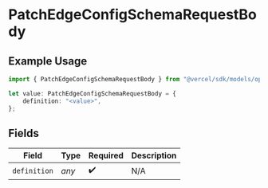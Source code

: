 # PatchEdgeConfigSchemaRequestBody

## Example Usage

```typescript
import { PatchEdgeConfigSchemaRequestBody } from "@vercel/sdk/models/operations";

let value: PatchEdgeConfigSchemaRequestBody = {
    definition: "<value>",
};
```

## Fields

| Field              | Type               | Required           | Description        |
| ------------------ | ------------------ | ------------------ | ------------------ |
| `definition`       | *any*              | :heavy_check_mark: | N/A                |